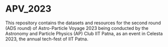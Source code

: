 # APV_2023
This repository contains the datasets and resources for the second round (ADS round) of Astro-Particle Voyage 2023 being conducted by the Astronomy and Particle Physics (AP) Club IIT Patna, as an event in Celesta 2023, the annual tech-fest of IIT Patna.
